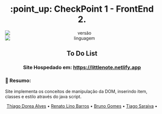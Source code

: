 <h1 align="center">:point_up: CheckPoint 1 - FrontEnd 2.</h1>

<div align="center">
<img style="display: block; margin: auto;" alt="versão" src="https://img.shields.io/badge/Vers%C3%A3o-1.0.0-blue?style=plastic&logo=exercism">
<img style="display: block; margin: auto;" alt="linguagem" src="https://img.shields.io/badge/Java%20script-6-red?style=plastic&logo=javascript">
</div>

<h2 align="center">To Do List </h2>

<h3 align="center">Site Hospedado em: <a href="https://littlenote.netlify.app"> https://littlenote.netlify.app</a>  </h3>


### :pushpin: Resumo:
Site implementa os conceitos de manipulação da DOM, inserindo item, classes e estilo através do java script.

<p align="center">
 <a href="#">Thiago Dorea Alves</a> • 
 <a href="#">Renato Lino Barros</a> • 
 <a href="#">Bruno Gomes</a> • 
 <a href="#">Tiago Saraiva</a> • 
</p>